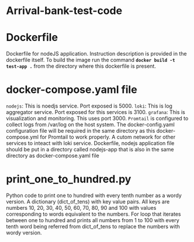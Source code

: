 # Arrival-bank-test-code

# Dockerfile<br />
Dockerfile for nodeJS application. Instruction description is provided in the dockerfile itself.
To build the image run the command **`docker build -t test-app .`** from the directory where this dockerfile is present.

# docker-compose.yaml file<br />
`nodejs`: This is noedjs service. Port exposed is 5000.
`loki`: This is log aggregator service. Port exposed for this services is 3100.
`grafana`: This is visualization and monitoring. This uses port 3000.
`Promtail` is configured to collect logs from /var/log on the host system. The docker-config.yaml configuration file will be required in the same directory as this docker-compose.yml for Promtail to work properly.
A cutom network for other services to inteact with loki service.
Dockerfile, nodejs application file should be put in a directory called nodejs-app that is also in the same directory as docker-compose.yaml file

# print_one_to_hundred.py<br />
Python code to print one to hundred with every tenth number as a wordy version.
A dictionary (dict_of_tens) with key value pairs. All keys are numbers 10, 20, 30, 40, 50, 60, 70, 80, 90 and 100 with values corresponding to words equivalent to the numbers.
For loop that iterates between one to hundred and prints all numbers from 1 to 100 with every tenth word being referred from dict_of_tens to replace the numbers with wordy version.
